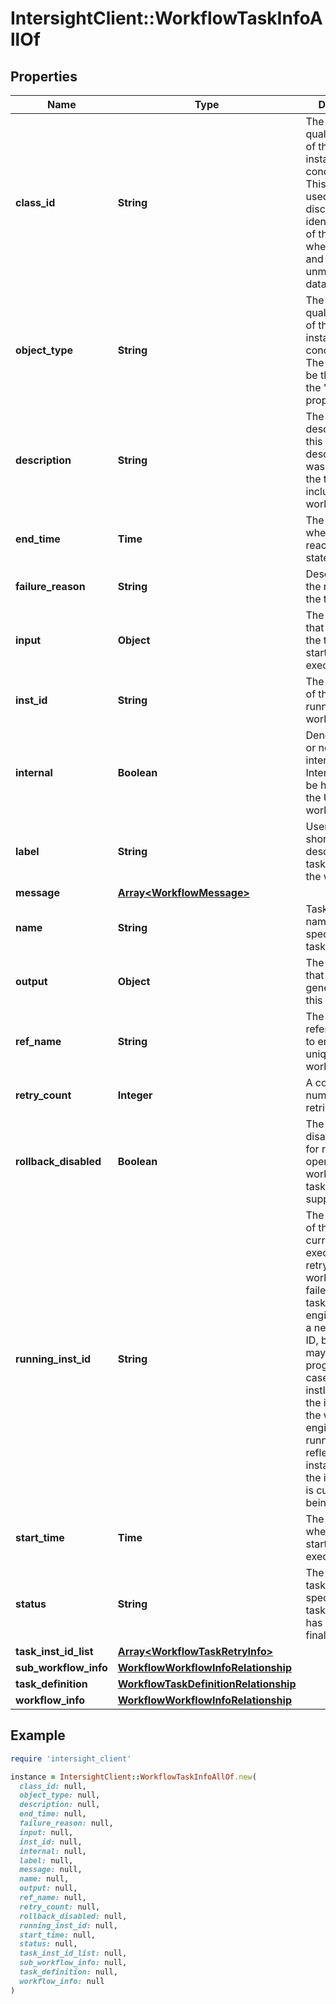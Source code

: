 # IntersightClient::WorkflowTaskInfoAllOf

## Properties

| Name | Type | Description | Notes |
| ---- | ---- | ----------- | ----- |
| **class_id** | **String** | The fully-qualified name of the instantiated, concrete type. This property is used as a discriminator to identify the type of the payload when marshaling and unmarshaling data. | [default to &#39;workflow.TaskInfo&#39;] |
| **object_type** | **String** | The fully-qualified name of the instantiated, concrete type. The value should be the same as the &#39;ClassId&#39; property. | [default to &#39;workflow.TaskInfo&#39;] |
| **description** | **String** | The task description and this is the description that was added when the task was included into the workflow. | [optional][readonly] |
| **end_time** | **Time** | The time stamp when the task reached a final state. | [optional][readonly] |
| **failure_reason** | **String** | Description of the reason why the task failed. | [optional][readonly] |
| **input** | **Object** | The input data that was sent to the task at the start of execution. | [optional][readonly] |
| **inst_id** | **String** | The instance ID of the task running in the workflow engine. | [optional][readonly] |
| **internal** | **Boolean** | Denotes whether or not this is an internal task.  Internal tasks will be hidden from the UI within a workflow. | [optional][readonly] |
| **label** | **String** | User friendly short label to describe this task instance in the workflow. | [optional][readonly] |
| **message** | [**Array&lt;WorkflowMessage&gt;**](WorkflowMessage.md) |  | [optional] |
| **name** | **String** | Task definition name which specifies the task type. | [optional][readonly] |
| **output** | **Object** | The output data that was generated by this task. | [optional][readonly] |
| **ref_name** | **String** | The task reference name to ensure its unique inside a workflow. | [optional][readonly] |
| **retry_count** | **Integer** | A counter for number of retries. | [optional][readonly] |
| **rollback_disabled** | **Boolean** | The task is disabled/enabled for rollback operation in this workflow if the task has rollback support. | [optional][readonly][default to false] |
| **running_inst_id** | **String** | The instance ID of the task that is currently being executed. When retrying a workflow with failed tasks, the task in workflow engine will have a new instance ID, but the task may still be in-progress. In this case, the task instId reflects the instance ID in the workflow engine, while runningInstId reflects the instance ID of the instance that is currently being executed. | [optional][readonly] |
| **start_time** | **Time** | The time stamp when the task started execution. | [optional][readonly] |
| **status** | **String** | The status of the task and this will specify if the task is running or has reached a final state. | [optional] |
| **task_inst_id_list** | [**Array&lt;WorkflowTaskRetryInfo&gt;**](WorkflowTaskRetryInfo.md) |  | [optional] |
| **sub_workflow_info** | [**WorkflowWorkflowInfoRelationship**](WorkflowWorkflowInfoRelationship.md) |  | [optional] |
| **task_definition** | [**WorkflowTaskDefinitionRelationship**](WorkflowTaskDefinitionRelationship.md) |  | [optional] |
| **workflow_info** | [**WorkflowWorkflowInfoRelationship**](WorkflowWorkflowInfoRelationship.md) |  | [optional] |

## Example

```ruby
require 'intersight_client'

instance = IntersightClient::WorkflowTaskInfoAllOf.new(
  class_id: null,
  object_type: null,
  description: null,
  end_time: null,
  failure_reason: null,
  input: null,
  inst_id: null,
  internal: null,
  label: null,
  message: null,
  name: null,
  output: null,
  ref_name: null,
  retry_count: null,
  rollback_disabled: null,
  running_inst_id: null,
  start_time: null,
  status: null,
  task_inst_id_list: null,
  sub_workflow_info: null,
  task_definition: null,
  workflow_info: null
)
```

